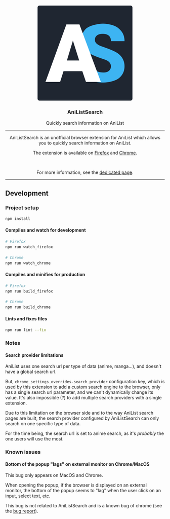 <p align="center"><img src="./public/logo.svg"></p>
<h3 align="center">AniListSearch</h3>
<p align="center">Quickly search information on AniList</p>

<hr>

<p align="center">AniListSearch is an unofficial browser extension for AniList which allows you to quickly search information on AniList.</p>
<p align="center">The extension is available on <a href="https://addons.mozilla.org/en-US/firefox/addon/anilistsearch/" title="See AniListSearch on Firefox">Firefox</a> and <a href="" title="See AniListSearch on Chrom">Chrome</a>.</p>

<br>

<p align="center">For more information, see the <a href="https://yellowfish085.github.io/anilistsearch/" title="AniListSearch">dedicated page</a>.

<hr>

## Development

### Project setup
```bash
npm install
```

#### Compiles and watch for development
```bash
# Firefox
npm run watch_firefox

# Chrome
npm run watch_chrome
```

#### Compiles and minifies for production
```bash
# Firefox
npm run build_firefox

# Chrome
npm run build_chrome
```

#### Lints and fixes files
```bash
npm run lint --fix
```

### Notes

#### Search provider limitations

AniList uses one search url per type of data (anime, manga...), and doesn't have a global search url.

But, `chrome_settings_overrides.search_provider` configuration key, which is used by this extension to add a custom search engine to the browser, only has a single search url parameter, and we can't dynamically change its value. It's also impossible (?) to add multiple search providers with a single extension.

Due to this limitation on the browser side and to the way AniList search pages are built, the search provider configured by AniListSearch can only search on one specific type of data.

For the time being, the search url is set to anime search, as it's _probably_ the one users will use the most.

### Known issues

#### Bottom of the popup "lags" on external monitor on Chrome/MacOS

This bug only appears on MacOS and Chrome.

When opening the popup, if the browser is displayed on an external monitor, the bottom of the popup seems to "lag" when the user click on an input, select text, etc.

This bug is not related to AniListSearch and is a known bug of chrome (see the [bug report](https://bugs.chromium.org/p/chromium/issues/detail?id=971701&q=component%3APlatform%3EExtensions%20Lag&colspec=ID%20Pri%20M%20Stars%20ReleaseBlock%20Component%20Status%20Owner%20Summary%20OS%20Modified)).

